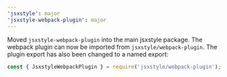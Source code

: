 ```yaml
---
'jsxstyle': major
'jsxstyle-webpack-plugin': major
---
```


Moved `jsxstyle-webpack-plugin` into the main jsxstyle package. The webpack plugin can now be imported from `jsxstyle/webpack-plugin`. The plugin export has also been changed to a named export:

```js
const { JsxstyleWebpackPlugin } = require('jsxstyle/webpack-plugin');
```

